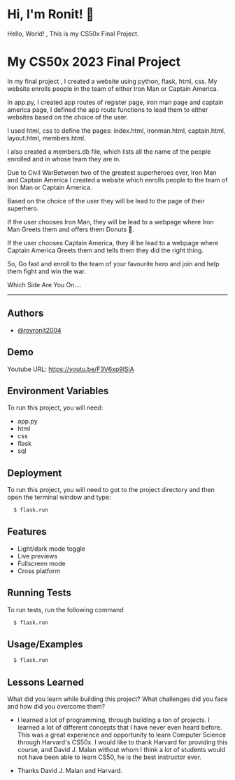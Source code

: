 

# Hi, I'm Ronit! 👋

Hello, World! ,
This is my CS50x Final Project.


# My CS50x 2023 Final Project

In my final project , I created a website using python, flask, html, css. My website enrolls people
in the team of either Iron Man or Captain America.

In app.py, I created app routes of register page, iron man page and captain america page, I defined the app route functions to lead them to either websites based on the choice of the user.

I used html, css to define the pages: index.html, ironman.html, captain.html, layout.html, members.html.

I also created a members.db file, which lists all the name of the people enrolled and in whose team they are in.

Due to Civil WarBetween two of the greatest superheroes ever, Iron Man and Captain America I created a website which enrolls people to the team of Iron Man or Captain America.

Based on the choice of the user they will be lead to the page of their superhero.

If the user chooses Iron Man, they will be lead to a webpage where Iron Man Greets them and offers them Donuts 🍩.

If the user chooses Captain America, they ill be lead to a webpage where Captain America Greets them and tells them they did the right thing.

So, Go fast and enroll to the team of your favourite hero and join and help them fight and win the war.

Which Side Are You On....
_______________________________________________________
## Authors

- [@royronit2004](https://www.github.com/royronit2004)


## Demo

Youtube URL:
https://youtu.be/F3V6xp9lSiA

## Environment Variables

To run this project, you will need:

- app.py
- html
- css
- flask
- sql

## Deployment

To run this project, you will need to got to the project directory and then open the terminal window and type:

```bash
  $ flask.run
```


## Features

- Light/dark mode toggle
- Live previews
- Fullscreen mode
- Cross platform


## Running Tests

To run tests, run the following command

```bash
  $ flask.run
```


## Usage/Examples

```bash
  $ flask.run
```

## Lessons Learned

What did you learn while building this project? What challenges did you face and how did you overcome them?


- I learned a lot of programming, through building a ton of projects. I learned a lot of different concepts that I have never even heard before. This was a great experience and opportunity to learn Computer Science through Harvard's CS50x. I would like to thank Harvard for providing this course, and David J. Malan without whom I think a lot of students would not have been able to learn CS50, he is the best instructor ever.

- Thanks David J. Malan and Harvard.

